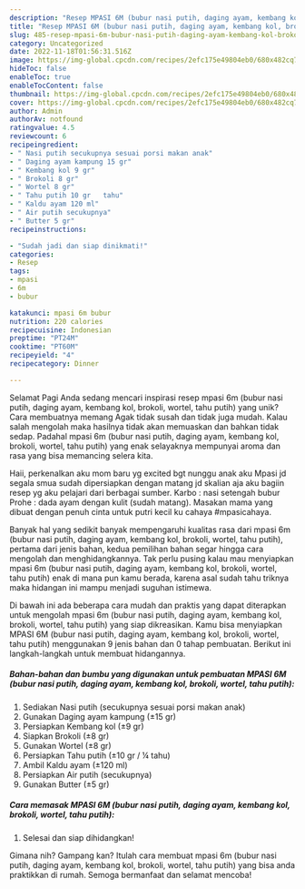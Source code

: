 ```yaml
---
description: "Resep MPASI 6M (bubur nasi putih, daging ayam, kembang kol, brokoli, wortel, tahu putih) yang Lezat Sekali, Sempurna"
title: "Resep MPASI 6M (bubur nasi putih, daging ayam, kembang kol, brokoli, wortel, tahu putih) yang Lezat Sekali, Sempurna"
slug: 485-resep-mpasi-6m-bubur-nasi-putih-daging-ayam-kembang-kol-brokoli-wortel-tahu-putih-yang-lezat-sekali-sempurna
category: Uncategorized
date: 2022-11-18T01:56:31.516Z
image: https://img-global.cpcdn.com/recipes/2efc175e49804eb0/680x482cq70/mpasi-6m-bubur-nasi-putih-daging-ayam-kembang-kol-brokoli-wortel-tahu-putih-foto-resep-utama.jpg
hideToc: false
enableToc: true
enableTocContent: false
thumbnail: https://img-global.cpcdn.com/recipes/2efc175e49804eb0/680x482cq70/mpasi-6m-bubur-nasi-putih-daging-ayam-kembang-kol-brokoli-wortel-tahu-putih-foto-resep-utama.jpg
cover: https://img-global.cpcdn.com/recipes/2efc175e49804eb0/680x482cq70/mpasi-6m-bubur-nasi-putih-daging-ayam-kembang-kol-brokoli-wortel-tahu-putih-foto-resep-utama.jpg
author: Admin
authorAv: notfound
ratingvalue: 4.5
reviewcount: 6
recipeingredient:
- " Nasi putih secukupnya sesuai porsi makan anak"
- " Daging ayam kampung 15 gr"
- " Kembang kol 9 gr"
- " Brokoli 8 gr"
- " Wortel 8 gr"
- " Tahu putih 10 gr   tahu"
- " Kaldu ayam 120 ml"
- " Air putih secukupnya"
- " Butter 5 gr"
recipeinstructions:

- "Sudah jadi dan siap dinikmati!"
categories:
- Resep
tags:
- mpasi
- 6m
- bubur

katakunci: mpasi 6m bubur 
nutrition: 220 calories
recipecuisine: Indonesian
preptime: "PT24M"
cooktime: "PT60M"
recipeyield: "4"
recipecategory: Dinner

---
```



Selamat Pagi Anda sedang mencari inspirasi resep mpasi 6m (bubur nasi putih, daging ayam, kembang kol, brokoli, wortel, tahu putih) yang unik? Cara membuatnya memang Agak tidak susah dan tidak juga mudah. Kalau salah mengolah maka hasilnya tidak akan memuaskan dan bahkan tidak sedap. Padahal mpasi 6m (bubur nasi putih, daging ayam, kembang kol, brokoli, wortel, tahu putih) yang enak selayaknya mempunyai aroma dan rasa yang bisa memancing selera kita.


Haii, perkenalkan aku mom baru yg excited bgt nunggu anak aku Mpasi jd segala smua sudah dipersiapkan dengan matang jd skalian aja aku bagiin resep yg aku pelajari dari berbagai sumber. Karbo : nasi setengah bubur Prohe : dada ayam dengan kulit (sudah matang). Masakan mama yang dibuat dengan penuh cinta untuk putri kecil ku cahaya #mpasicahaya.

Banyak hal yang sedikit banyak mempengaruhi kualitas rasa dari mpasi 6m (bubur nasi putih, daging ayam, kembang kol, brokoli, wortel, tahu putih), pertama dari jenis bahan, kedua pemilihan bahan segar hingga cara mengolah dan menghidangkannya. Tak perlu pusing kalau mau menyiapkan mpasi 6m (bubur nasi putih, daging ayam, kembang kol, brokoli, wortel, tahu putih) enak di mana pun kamu berada, karena asal sudah tahu triknya maka hidangan ini mampu menjadi suguhan istimewa.


Di bawah ini ada beberapa cara mudah dan praktis yang dapat diterapkan untuk mengolah mpasi 6m (bubur nasi putih, daging ayam, kembang kol, brokoli, wortel, tahu putih) yang siap dikreasikan. Kamu bisa menyiapkan MPASI 6M (bubur nasi putih, daging ayam, kembang kol, brokoli, wortel, tahu putih) menggunakan 9 jenis bahan dan 0 tahap pembuatan. Berikut ini langkah-langkah untuk membuat hidangannya.

<!--inarticleads1-->

##### Bahan-bahan dan bumbu yang digunakan untuk pembuatan MPASI 6M (bubur nasi putih, daging ayam, kembang kol, brokoli, wortel, tahu putih):

1. Sediakan  Nasi putih (secukupnya sesuai porsi makan anak)
1. Gunakan  Daging ayam kampung (±15 gr)
1. Persiapkan  Kembang kol (±9 gr)
1. Siapkan  Brokoli (±8 gr)
1. Gunakan  Wortel (±8 gr)
1. Persiapkan  Tahu putih (±10 gr / ¼ tahu)
1. Ambil  Kaldu ayam (±120 ml)
1. Persiapkan  Air putih (secukupnya)
1. Gunakan  Butter (±5 gr)




<!--inarticleads2-->

##### Cara memasak MPASI 6M (bubur nasi putih, daging ayam, kembang kol, brokoli, wortel, tahu putih):


1. Selesai dan siap dihidangkan!



Gimana nih? Gampang kan? Itulah cara membuat mpasi 6m (bubur nasi putih, daging ayam, kembang kol, brokoli, wortel, tahu putih) yang bisa anda praktikkan di rumah. Semoga bermanfaat dan selamat mencoba!
